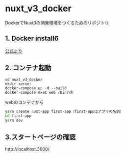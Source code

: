 # nuxt_v3_docker

DockerでNuxt3の開発環境をつくるためのリポジトリ

## 1. Docker install6

[公式より](https://matsuand.github.io/docs.docker.jp.onthefly/get-docker/)

## 2. コンテナ起動

```bash6
cd nuxt_v3_docker
mkdir server
docker-compose up -d --build  
docker-compose exec web /bin/sh 
```

webのコンテナから

```bash
yarn create nuxt-app first-app（first-appはアプリの名前）
cd first-app
yarn dev
```

## 3.スタートページの確認

http://localhost:3000/ 
